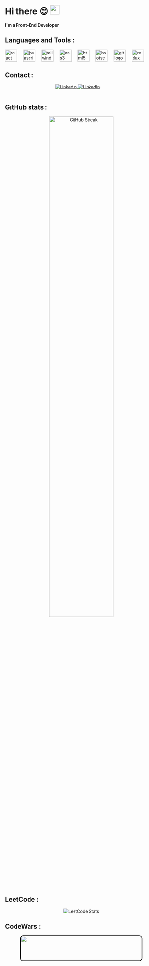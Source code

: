 <h1>Hi there 😊 <img src="https://media.giphy.com/media/hvRJCLFzcasrR4ia7z/giphy.gif" width="30px"/></h1>
<h4> I'm a Front-End Developer</h4
</br>

<h2>Languages and Tools :</h2>
<div align="left">
  <img src="https://cdn.jsdelivr.net/gh/devicons/devicon/icons/react/react-original.svg" height="40" alt="react logo"  />
  <img width="12" />
  <img src="https://cdn.jsdelivr.net/gh/devicons/devicon/icons/javascript/javascript-original.svg" height="40" alt="javascript logo"  />
  <img width="12" />
  <img src="https://cdn.jsdelivr.net/gh/devicons/devicon/icons/tailwindcss/tailwindcss-original-wordmark.svg" height="40" alt="tailwindcss logo"  />
  <img width="12" />
  <img src="https://cdn.jsdelivr.net/gh/devicons/devicon/icons/css3/css3-original.svg" height="40" alt="css3 logo"  />
  <img width="12" />
  <img src="https://cdn.jsdelivr.net/gh/devicons/devicon/icons/html5/html5-original.svg" height="40" alt="html5 logo"  />
  <img width="12" />
  <img src="https://cdn.jsdelivr.net/gh/devicons/devicon/icons/bootstrap/bootstrap-original.svg" height="40" alt="bootstrap logo"  />
  <img width="12" />
  <img src="https://cdn.jsdelivr.net/gh/devicons/devicon/icons/git/git-original.svg" height="40" alt="git logo"  />
  <img width="12" />
  <img src="https://cdn.jsdelivr.net/gh/devicons/devicon/icons/redux/redux-original.svg" height="40" alt="redux logo"  />
</div>

<h2> Contact :</h2>
<div align="center" style="padding-right:5%;">
  <a href="https://www.linkedin.com/in/aya-osama-775286269/" target="_blank">
    <img src="https://img.shields.io/badge/LinkedIn-blue?style=for-the-badge&logo=linkedin&logoColor=white" alt="LinkedIn" style="cursor: pointer;" />
  </a>
   <a href="https://mail.google.com/mail/u/1/?view=cm&fs=1&to=ayaramadan2011@gmail.com&tf=1"  target="_blank">
    <img src="https://img.shields.io/badge/Gmail-D14836?style=for-the-badge&logo=gmail&logoColor=white" alt="LinkedIn" style="cursor: pointer;" />
  </a>
</div>

<br>

<h2> GitHub stats :</h2>

<div align="center">
<a href="https://git.io/streak-stats"><img src="https://streak-stats.demolab.com?user=ayaosamaramadan&theme=dark&date_format=j%20M%5B%20Y%5D&background=000000&border=EBEBEB&stroke=EBEBEB&ring=8514EB&fire=EBEBEB&currStreakNum=EBEBEB&sideNums=EBEBEB&currStreakLabel=8514EB&sideLabels=8514EB&dates=EBEBEB" alt="GitHub Streak" style='width:65%;'/></a>
</div>

<h2> LeetCode :</h2>
<div align="center">
  <img src="https://leetcard.jacoblin.cool/ayaosamaramadan?theme=dark&ext=heatmap" alt="LeetCode Stats" />
</div>

<h2> CodeWars :</h2>
<div align="center">
  <img src="https://www.codewars.com/users/Aya%20Osos/badges/large" width="400" height="80" style="border: 2px solid #000; border-radius: 10px;"/>
</div>
